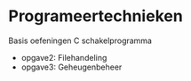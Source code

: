# Programeertechnieken

Basis oefeningen C schakelprogramma

- opgave2: Filehandeling
- opgave3: Geheugenbeheer

